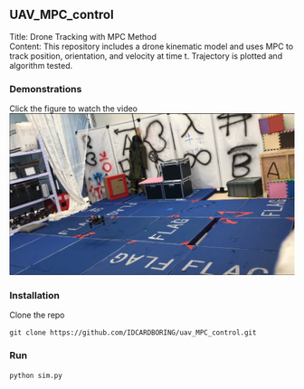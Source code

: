 ## UAV_MPC_control
Title: Drone Tracking with MPC Method  
Content: This repository includes a drone kinematic model and uses MPC to track position, orientation, and velocity at time t. Trajectory is plotted and algorithm tested.

### Demonstrations
Click the figure to watch the video
[![Method](/figure/mpc.png)](https://youtu.be/BD4AvWhneAQ)



### Installation
Clone the repo

```
git clone https://github.com/IDCARDBORING/uav_MPC_control.git
```


### Run

```
python sim.py
```